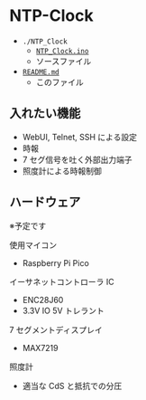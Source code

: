 # NTP-Clock

- `./NTP_Clock`
  - [`NTP_Clock.ino`](./NTP_Clock/NTP_Clock.ino)
  - ソースファイル
- [`README.md`](./README.md)
  - このファイル

## 入れたい機能

- WebUI, Telnet, SSH による設定
- 時報
- 7 セグ信号を吐く外部出力端子
- 照度計による時報制御

## ハードウェア

※予定です

使用マイコン

- Raspberry Pi Pico

イーサネットコントローラ IC

- ENC28J60
- 3.3V IO 5V トレラント

7 セグメントディスプレイ

- MAX7219

照度計

- 適当な CdS と抵抗での分圧

